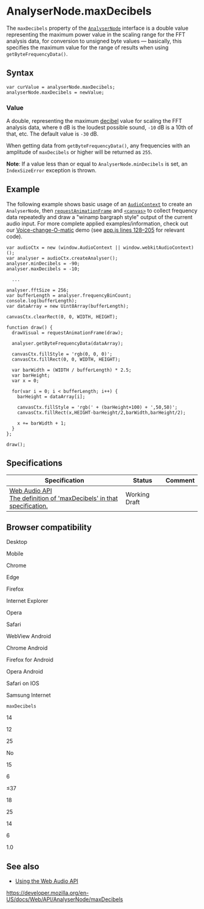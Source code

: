 # AnalyserNode.maxDecibels

The `maxDecibels` property of the [`AnalyserNode`](../analysernode) interface is a double value representing the maximum power value in the scaling range for the FFT analysis data, for conversion to unsigned byte values — basically, this specifies the maximum value for the range of results when using `getByteFrequencyData()`.

## Syntax

    var curValue = analyserNode.maxDecibels;
    analyserNode.maxDecibels = newValue;

### Value

A double, representing the maximum [decibel](https://en.wikipedia.org/wiki/Decibel) value for scaling the FFT analysis data, where `0` dB is the loudest possible sound, `-10` dB is a 10th of that, etc. The default value is `-30` dB.

When getting data from `getByteFrequencyData()`, any frequencies with an amplitude of `maxDecibels` or higher will be returned as `255`.

**Note**: If a value less than or equal to `AnalyserNode.minDecibels` is set, an `IndexSizeError` exception is thrown.

## Example

The following example shows basic usage of an [`AudioContext`](../audiocontext) to create an `AnalyserNode`, then [`requestAnimationFrame`](../window/requestanimationframe) and [`<canvas>`](https://developer.mozilla.org/en-US/docs/Web/HTML/Element/canvas) to collect frequency data repeatedly and draw a "winamp bargraph style" output of the current audio input. For more complete applied examples/information, check out our [Voice-change-O-matic](https://mdn.github.io/voice-change-o-matic/) demo (see [app.js lines 128–205](https://github.com/mdn/voice-change-o-matic/blob/gh-pages/scripts/app.js#L128-L205) for relevant code).

    var audioCtx = new (window.AudioContext || window.webkitAudioContext)();
    var analyser = audioCtx.createAnalyser();
    analyser.minDecibels = -90;
    analyser.maxDecibels = -10;

      ...

    analyser.fftSize = 256;
    var bufferLength = analyser.frequencyBinCount;
    console.log(bufferLength);
    var dataArray = new Uint8Array(bufferLength);

    canvasCtx.clearRect(0, 0, WIDTH, HEIGHT);

    function draw() {
      drawVisual = requestAnimationFrame(draw);

      analyser.getByteFrequencyData(dataArray);

      canvasCtx.fillStyle = 'rgb(0, 0, 0)';
      canvasCtx.fillRect(0, 0, WIDTH, HEIGHT);

      var barWidth = (WIDTH / bufferLength) * 2.5;
      var barHeight;
      var x = 0;

      for(var i = 0; i < bufferLength; i++) {
        barHeight = dataArray[i];

        canvasCtx.fillStyle = 'rgb(' + (barHeight+100) + ',50,50)';
        canvasCtx.fillRect(x,HEIGHT-barHeight/2,barWidth,barHeight/2);

        x += barWidth + 1;
      }
    };

    draw();

## Specifications

<table><thead><tr class="header"><th>Specification</th><th>Status</th><th>Comment</th></tr></thead><tbody><tr class="odd"><td><a href="https://webaudio.github.io/web-audio-api/#dom-analysernode-maxdecibels">Web Audio API<br />
<span class="small">The definition of 'maxDecibels' in that specification.</span></a></td><td><span class="spec-wd">Working Draft</span></td><td></td></tr></tbody></table>

## Browser compatibility

Desktop

Mobile

Chrome

Edge

Firefox

Internet Explorer

Opera

Safari

WebView Android

Chrome Android

Firefox for Android

Opera Android

Safari on IOS

Samsung Internet

`maxDecibels`

14

12

25

No

15

6

≤37

18

25

14

6

1.0

## See also

- [Using the Web Audio API](../web_audio_api/using_web_audio_api)

<a href="https://developer.mozilla.org/en-US/docs/Web/API/AnalyserNode/maxDecibels" class="_attribution-link">https://developer.mozilla.org/en-US/docs/Web/API/AnalyserNode/maxDecibels</a>
